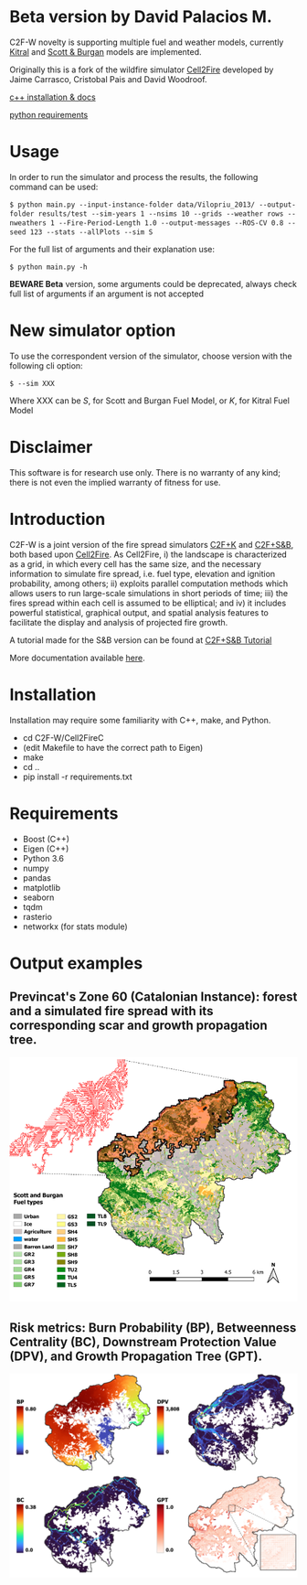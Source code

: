 #  Beta version by David Palacios M.
C2F-W novelty is supporting multiple fuel and weather models, currently [Kitral](https://github.com/fire2a/C2FK) and [Scott & Burgan](https://github.com/github.com/fire2a/C2FSB) models are implemented.

Originally this is a fork of the wildfire simulator [Cell2Fire](https://github.com/cell2fire/Cell2Fire/) developed by Jaime Carrasco, Cristobal Pais and David Woodroof.

[c++ installation & docs](https://fdobad.github.io/docs/docs/Cell2Fire/README.html)

[python requirements](https://raw.githubusercontent.com/fdobad/C2FK/test/requirements.txt)

# Usage
In order to run the simulator and process the results, the following command can be used:
```
$ python main.py --input-instance-folder data/Vilopriu_2013/ --output-folder results/test --sim-years 1 --nsims 10 --grids --weather rows --nweathers 1 --Fire-Period-Length 1.0 --output-messages --ROS-CV 0.8 --seed 123 --stats --allPlots --sim S
```
For the full list of arguments and their explanation use:
```
$ python main.py -h
```
__BEWARE Beta__ version, some arguments could be deprecated, always check full list of arguments if an argument is not accepted

# New simulator option
To use the correspondent version of the simulator, choose version with the following cli option:
```
$ --sim XXX
```
Where XXX can be *S*, for Scott and Burgan Fuel Model, or *K*, for Kitral Fuel Model

# Disclaimer
This software is for research use only. There is no warranty of any kind; there is not even the implied warranty of fitness for use.

# Introduction
C2F-W is a joint version of the fire spread simulators [C2F+K](https://github.com/fire2a/C2FK) and [C2F+S&B](https://github.com/fire2a/C2FSB), both based upon [Cell2Fire](https://github.com/cell2fire/Cell2Fire). As Cell2Fire, i) the landscape is characterized as a grid, in which every cell has the same size, and the necessary information to simulate fire spread, i.e. fuel type, elevation and ignition probability, among others; ii) exploits parallel computation methods which allows users to run large-scale simulations in short periods of time; iii) the fires spread within each cell is assumed to be elliptical; and iv) it includes powerful statistical, graphical output, and spatial analysis features to facilitate the display and analysis of projected fire growth.

A tutorial made for the S&B version can be found at [C2F+S&B Tutorial](https://github.com/fire2a/C2FSB/blob/main/C2FS%26B_Tutorial.pdf)

More documentation available [here](https://fdobad.github.io/docs/).

# Installation
Installation may require some familiarity with C++, make, and Python.
* cd C2F-W/Cell2FireC
* (edit Makefile to have the correct path to Eigen)
* make
* cd .. 
* pip install -r requirements.txt

# Requirements
- Boost (C++)
- Eigen (C++)
- Python 3.6
- numpy
- pandas
- matplotlib
- seaborn
- tqdm
- rasterio
- networkx (for stats module)

# Output examples
## Previncat's Zone 60 (Catalonian Instance): forest and a simulated fire spread with its corresponding scar and growth propagation tree. 
![Example-Instance_Scar](output/example-scar.png)
## Risk metrics: Burn Probability (BP), Betweenness Centrality (BC), Downstream Protection Value (DPV), and Growth Propagation Tree (GPT). 
![Example-Risk_Metrics](output/example-metrics.png)
